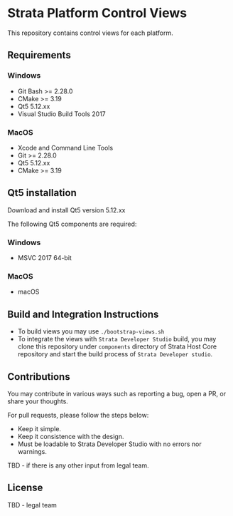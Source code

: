 # Strata Platform Control Views
This repository contains control views for each platform.

## Requirements

### Windows
  * Git Bash >= 2.28.0
  * CMake >= 3.19
  * Qt5 5.12.xx
  * Visual Studio Build Tools 2017
### MacOS
  * Xcode and Command Line Tools
  * Git >= 2.28.0
  * Qt5 5.12.xx
  * CMake >= 3.19

## Qt5 installation

Download and install Qt5 version 5.12.xx

The following Qt5 components are required:

### Windows
* MSVC 2017 64-bit

### MacOS
* macOS

## Build and Integration Instructions
* To build views you may use `./bootstrap-views.sh`
* To integrate the views with `Strata Developer Studio` build, you may clone this repository under `components` directory of Strata Host Core repository and start the build process of `Strata Developer studio`.

## Contributions
You may contribute in various ways such as reporting a bug, open a PR, or share your thoughts.

For pull requests, please follow the steps below:
  * Keep it simple.
  * Keep it consistence with the design.
  * Must be loadable to Strata Developer Studio with no errors nor warnings.

TBD - if there is any other input from legal team.

## License
TBD - legal team